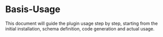 # Basis-Usage
This document will guide the plugin usage step by step, starting from the initial installation, schema definition, code generation and actual usage.